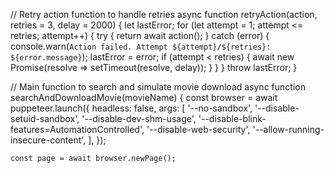 // Retry action function to handle retries
async function retryAction(action, retries = 3, delay = 2000) {
    let lastError;
    for (let attempt = 1; attempt <= retries; attempt++) {
        try {
            return await action();
        } catch (error) {
            console.warn(`Action failed. Attempt ${attempt}/${retries}: ${error.message}`);
            lastError = error;
            if (attempt < retries) {
                await new Promise(resolve => setTimeout(resolve, delay));
            }
        }
    }
    throw lastError;
}

// Main function to search and simulate movie download
async function searchAndDownloadMovie(movieName) {
    const browser = await puppeteer.launch({
        headless: false,
        args: [
            '--no-sandbox',
            '--disable-setuid-sandbox',
            '--disable-dev-shm-usage',
            '--disable-blink-features=AutomationControlled',
            '--disable-web-security',
            '--allow-running-insecure-content',
        ],
    });

    const page = await browser.newPage();

